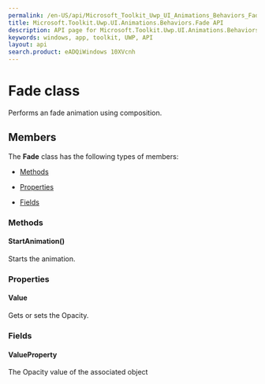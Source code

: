 ```yaml
---
permalink: /en-US/api/Microsoft_Toolkit_Uwp_UI_Animations_Behaviors_Fade.htm
title: Microsoft.Toolkit.Uwp.UI.Animations.Behaviors.Fade API 
description: API page for Microsoft.Toolkit.Uwp.UI.Animations.Behaviors.Fade
keywords: windows, app, toolkit, UWP, API
layout: api
search.product: eADQiWindows 10XVcnh
---
```



# Fade class

Performs an fade animation using composition.

## Members

The **Fade** class has the following types of members:

* [Methods](#Methods)

* [Properties](#Properties)

* [Fields](#Fields)

### Methods

#### StartAnimation()

Starts the animation.





### Properties

#### Value

Gets or sets the Opacity.





### Fields

#### ValueProperty

The Opacity value of the associated object




